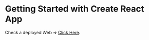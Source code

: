 # Getting Started with Create React App

Check a deployed Web => [Click Here](https://monumental-smakager-beb7d8.netlify.app/).


